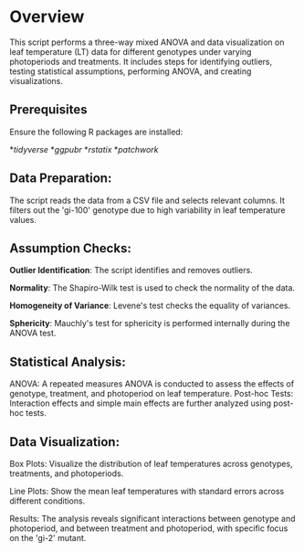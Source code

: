 # Overview
This script performs a three-way mixed ANOVA and data visualization on leaf temperature (LT) data for different genotypes under varying photoperiods and treatments. It includes steps for identifying outliers, testing statistical assumptions, performing ANOVA, and creating visualizations.

## Prerequisites
Ensure the following R packages are installed:

**tidyverse*
**ggpubr*
**rstatix*
**patchwork*

## Data Preparation: 
The script reads the data from a CSV file and selects relevant columns. It filters out the 'gi-100' genotype due to high variability in leaf temperature values.

## Assumption Checks:
**Outlier Identification**: The script identifies and removes outliers.

**Normality**: The Shapiro-Wilk test is used to check the normality of the data.

**Homogeneity of Variance**: Levene's test checks the equality of variances.

**Sphericity**: Mauchly's test for sphericity is performed internally during the ANOVA test.

## Statistical Analysis:
ANOVA: A repeated measures ANOVA is conducted to assess the effects of genotype, treatment, and photoperiod on leaf temperature.
Post-hoc Tests: Interaction effects and simple main effects are further analyzed using post-hoc tests.

## Data Visualization:
Box Plots: Visualize the distribution of leaf temperatures across genotypes, treatments, and photoperiods.

Line Plots: Show the mean leaf temperatures with standard errors across different conditions.

Results: The analysis reveals significant interactions between genotype and photoperiod, and between treatment and photoperiod, with specific focus on the 'gi-2' mutant.





